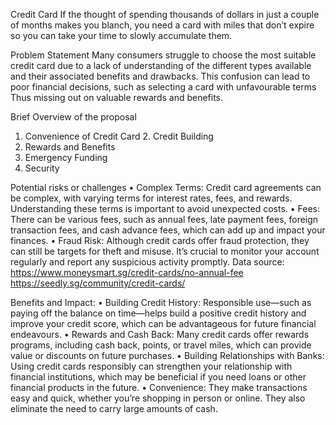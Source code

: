 Credit Card
If the thought of spending thousands of dollars in just a couple of months makes you blanch, you need a card with miles that don’t expire so you can take your time to slowly accumulate them.


Problem Statement
Many consumers struggle to choose the most suitable credit card due to a lack of understanding of the different types available and their associated benefits and drawbacks.
This confusion can lead to poor financial decisions, such as selecting a card with unfavourable terms
Thus missing out on valuable rewards and benefits.

Brief Overview of the proposal
1. Convenience of Credit Card 2. Credit Building
3. Rewards and Benefits
4. Emergency Funding
5. Security

Potential risks or challenges
• Complex Terms: Credit card agreements can be complex, with varying terms for interest rates, fees, and rewards. Understanding these terms is important to avoid unexpected costs.
• Fees: There can be various fees, such as annual fees, late payment fees, foreign transaction fees, and cash advance fees, which can add up and impact your finances.
• Fraud Risk: Although credit cards offer fraud protection, they can still be targets for theft and misuse. It’s crucial to monitor your account regularly and report any suspicious activity promptly.
Data source: https://www.moneysmart.sg/credit-cards/no-annual-fee https://seedly.sg/community/credit-cards/
   
 Benefits and Impact:
• Building Credit History: Responsible use—such as paying off the balance on time—helps build a positive credit history and improve your credit score, which can be advantageous for future financial endeavours.
• Rewards and Cash Back: Many credit cards offer rewards programs, including cash back, points, or travel miles, which can provide value or discounts on future purchases.
• Building Relationships with Banks: Using credit cards responsibly can strengthen your relationship with financial institutions, which may be beneficial if you need loans or other financial products in the future.
• Convenience: They make transactions easy and quick, whether you’re shopping in person or online. They also eliminate the need to carry large amounts of cash.
